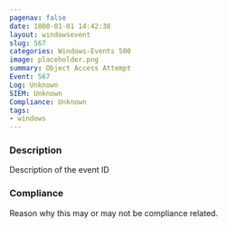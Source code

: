 ```yaml
---
pagenav: false
date: 1800-01-01 14:42:38
layout: windowsevent
slug: 567
categories: Windows-Events 500
image: placeholder.png
summary: Object Access Attempt
Event: 567
Log: Unknown
SIEM: Unknown
Compliance: Unknown
tags:
- windows
---
```


### Description

Description of the event ID

### Compliance

Reason why this may or may not be compliance related.
